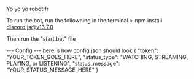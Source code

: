 Yo yo yo robot fr

To run the bot, run the followning in the terminal
    > npm install discord.js@v13.7.0

Then run the "start.bat" file

--- Config --- 
here is how config.json should look
{
    "token": "YOUR_TOKEN_GOES_HERE",
    "status_type": "WATCHING, STREAMING, PLAYING, or LISTENING",
    "status_message": "YOUR_STATUS_MESSAGE_HERE"
}